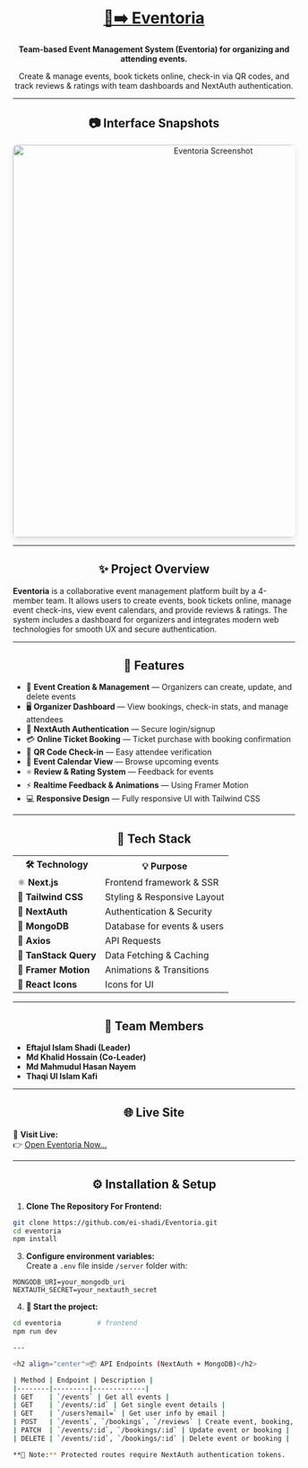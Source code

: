 
<div align="center">
  <h1>
    <a href="https://eventoria-live.netlify.app/" target="_blank" rel="noopener noreferrer">
      🎉➡️ <strong>Eventoria</strong>
    </a>
  </h1>
  <p><strong>Team-based Event Management System (Eventoria) for organizing and attending events.</strong></p>
  <p>Create & manage events, book tickets online, check-in via QR codes, and track reviews & ratings with team dashboards and NextAuth authentication.</p>
</div>

---

<h2 align="center">📷 Interface Snapshots</h2>

<div align="center">
  <img src="https://i.ibb.co/yourimage/Eventoria.png" alt="Eventoria Screenshot" width="700" style="border-radius: 8px; box-shadow: 0 4px 12px rgba(0,0,0,0.1);" />
</div>

---

<h2 align="center">✨ Project Overview</h2>

**Eventoria** is a collaborative event management platform built by a 4-member team. It allows users to create events, book tickets online, manage event check-ins, view event calendars, and provide reviews & ratings. The system includes a dashboard for organizers and integrates modern web technologies for smooth UX and secure authentication.  

---

<h2 align="center">🚀 Features</h2>

* 🎫 **Event Creation & Management** — Organizers can create, update, and delete events  
* 🖥️ **Organizer Dashboard** — View bookings, check-in stats, and manage attendees  
* 🔑 **NextAuth Authentication** — Secure login/signup  
* 💳 **Online Ticket Booking** — Ticket purchase with booking confirmation  
* 📱 **QR Code Check-in** — Easy attendee verification  
* 📅 **Event Calendar View** — Browse upcoming events  
* ⭐ **Review & Rating System** — Feedback for events  
* ⚡ **Realtime Feedback & Animations** — Using Framer Motion  
* 💻 **Responsive Design** — Fully responsive UI with Tailwind CSS  

---

<h2 align="center">🤖 Tech Stack</h2>

<table align="center">
  <tr>
    <th>🛠️ Technology</th>
    <th>💡 Purpose</th>
  </tr>
  <tr>
    <td>⚛ <strong>Next.js</strong></td>
    <td>Frontend framework & SSR</td>
  </tr>
  <tr>
    <td>🎨 <strong>Tailwind CSS</strong></td>
    <td>Styling & Responsive Layout</td>
  </tr>
  <tr>
    <td>🔐 <strong>NextAuth</strong></td>
    <td>Authentication & Security</td>
  </tr>
  <tr>
    <td>🍃 <strong>MongoDB</strong></td>
    <td>Database for events & users</td>
  </tr>
  <tr>
    <td>🧭 <strong>Axios</strong></td>
    <td>API Requests</td>
  </tr>
  <tr>
    <td>🧰 <strong>TanStack Query</strong></td>
    <td>Data Fetching & Caching</td>
  </tr>
  <tr>
    <td>🎯 <strong>Framer Motion</strong></td>
    <td>Animations & Transitions</td>
  </tr>
  <tr>
    <td>🎨 <strong>React Icons</strong></td>
    <td>Icons for UI</td>
  </tr>
</table>

---

<h2 align="center">👥 Team Members</h2>

- **Eftajul Islam Shadi (Leader)**  
- **Md Khalid Hossain (Co-Leader)**  
- **Md Mahmudul Hasan Nayem**  
- **Thaqi Ul Islam Kafi**   

---

<h2 align="center">🌐 Live Site</h2>

🎯 **Visit Live:**  
👉 <a href="https://eventoria-live.netlify.app/" target="_blank" rel="noopener noreferrer">Open Eventoria Now...</a>  

---

<h2 align="center">⚙️ Installation & Setup</h2>

1. **Clone The Repository For Frontend:**
```bash
git clone https://github.com/ei-shadi/Eventoria.git
cd eventoria
npm install
```

3. **Configure environment variables:**  
Create a `.env` file inside `/server` folder with:
```
MONGODB_URI=your_mongodb_uri
NEXTAUTH_SECRET=your_nextauth_secret
```

4. **👀 Start the project:**
```bash
cd eventoria         # frontend
npm run dev

---

<h2 align="center">📦 API Endpoints (NextAuth + MongoDB)</h2>

| Method | Endpoint | Description |
|--------|---------|-------------|
| GET    | `/events` | Get all events |
| GET    | `/events/:id` | Get single event details |
| GET    | `/users?email=` | Get user info by email |
| POST   | `/events`, `/bookings`, `/reviews` | Create event, booking, or review |
| PATCH  | `/events/:id`, `/bookings/:id` | Update event or booking |
| DELETE | `/events/:id`, `/bookings/:id` | Delete event or booking |

**🔐 Note:** Protected routes require NextAuth authentication tokens.

